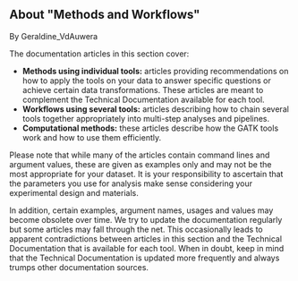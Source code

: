 ## About "Methods and Workflows"

By Geraldine_VdAuwera

<p>The documentation articles in this section cover: </p>
<ul><li><strong>Methods using individual tools:</strong> articles providing recommendations on how to apply the tools on your data to answer specific questions or achieve certain data transformations. These articles are meant to complement the Technical Documentation available for each tool.</li>
<li><strong>Workflows using several tools:</strong> articles describing how to chain several tools together appropriately into multi-step analyses and pipelines.</li>
<li><strong>Computational methods:</strong> these articles describe how the GATK tools work and how to use them efficiently.</li>
</ul><p>Please note that while many of the articles contain command lines and argument values, these are given as examples only and may not be the most appropriate for your dataset. It is your responsibility to ascertain that the parameters you use for analysis make sense considering your experimental design and materials. </p>
<p>In addition, certain examples, argument names, usages and values may become obsolete over time. We try to update the documentation regularly but some articles may fall through the net. This occasionally leads to apparent contradictions between articles in this section and the Technical Documentation that is available for each tool. When in doubt, keep in mind that the Technical Documentation is updated more frequently and always trumps other documentation sources. </p>